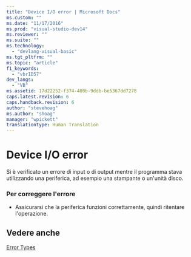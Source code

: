 ```yaml
---
title: "Device I/O error | Microsoft Docs"
ms.custom: ""
ms.date: "11/17/2016"
ms.prod: "visual-studio-dev14"
ms.reviewer: ""
ms.suite: ""
ms.technology: 
  - "devlang-visual-basic"
ms.tgt_pltfrm: ""
ms.topic: "article"
f1_keywords: 
  - "vbrID57"
dev_langs: 
  - "VB"
ms.assetid: 17d22252-f374-400b-9ddb-be5367dd7278
caps.latest.revision: 6
caps.handback.revision: 6
author: "stevehoag"
ms.author: "shoag"
manager: "wpickett"
translationtype: Human Translation
---
```

# Device I/O error
Si è verificato un errore di input o di output mentre il programma stava utilizzando una periferica, ad esempio una stampante o un'unità disco.  
  
### Per correggere l'errore  
  
-   Assicurarsi che la periferica funzioni correttamente, quindi ritentare l'operazione.  
  
## Vedere anche  
 [Error Types](../../../visual-basic/programming-guide/language-features/error-types.md)